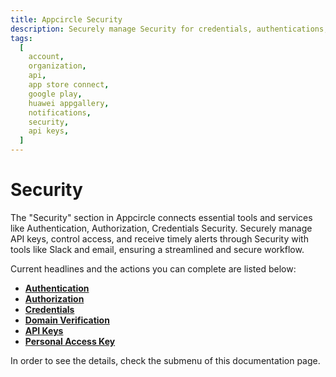 ```yaml
---
title: Appcircle Security
description: Securely manage Security for credentials, authentications, and notifications to streamline your app publishing workflow in Appcircle.
tags:
  [
    account,
    organization,
    api,
    app store connect,
    google play,
    huawei appgallery,
    notifications,
    security,
    api keys,
  ]
---
```


# Security

The "Security" section in Appcircle connects essential tools and services like Authentication, Authorization, Credentials Security. Securely manage API keys, control access, and receive timely alerts through Security with tools like Slack and email, ensuring a streamlined and secure workflow.

Current headlines and the actions you can complete are listed below:

- [**Authentication**](/account/my-organization/security/authentications)
- [**Authorization**](/account/my-organization/security/authorization)
- [**Credentials**](/account/my-organization/security/credentials)
- [**Domain Verification**](/account/my-organization/security/domain-verification)
- [**API Keys**](/account/my-organization/security/api-keys)
- [**Personal Access Key**](/account/my-organization/security/personal-access-key)

In order to see the details, check the submenu of this documentation page.